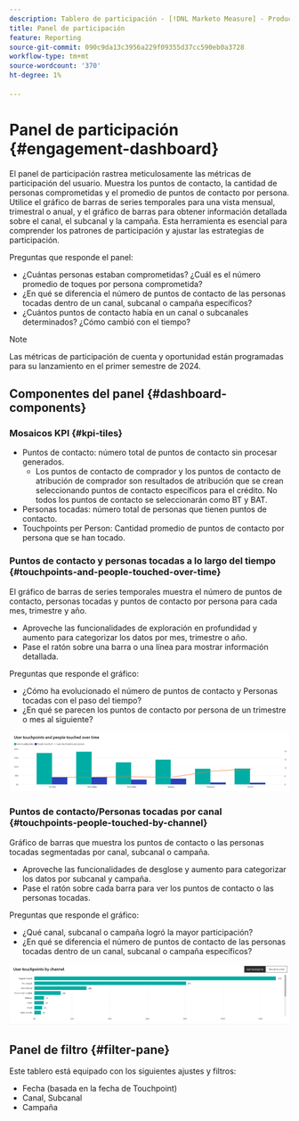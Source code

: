 ```yaml
---
description: Tablero de participación - [!DNL Marketo Measure] - Producto
title: Panel de participación
feature: Reporting
source-git-commit: 090c9da13c3956a229f09355d37cc590eb0a3728
workflow-type: tm+mt
source-wordcount: '370'
ht-degree: 1%

---
```


# Panel de participación {#engagement-dashboard}

El panel de participación rastrea meticulosamente las métricas de participación del usuario. Muestra los puntos de contacto, la cantidad de personas comprometidas y el promedio de puntos de contacto por persona. Utilice el gráfico de barras de series temporales para una vista mensual, trimestral o anual, y el gráfico de barras para obtener información detallada sobre el canal, el subcanal y la campaña. Esta herramienta es esencial para comprender los patrones de participación y ajustar las estrategias de participación.

Preguntas que responde el panel:

* ¿Cuántas personas estaban comprometidas? ¿Cuál es el número promedio de toques por persona comprometida?
* ¿En qué se diferencia el número de puntos de contacto de las personas tocadas dentro de un canal, subcanal o campaña específicos?
* ¿Cuántos puntos de contacto había en un canal o subcanales determinados? ¿Cómo cambió con el tiempo?

>[!NOTE]
>
>Las métricas de participación de cuenta y oportunidad están programadas para su lanzamiento en el primer semestre de 2024.

## Componentes del panel {#dashboard-components}

### Mosaicos KPI {#kpi-tiles}

* Puntos de contacto: número total de puntos de contacto sin procesar generados.
   * Los puntos de contacto de comprador y los puntos de contacto de atribución de comprador son resultados de atribución que se crean seleccionando puntos de contacto específicos para el crédito. No todos los puntos de contacto se seleccionarán como BT y BAT.
* Personas tocadas: número total de personas que tienen puntos de contacto.
* Touchpoints per Person: Cantidad promedio de puntos de contacto por persona que se han tocado.

### Puntos de contacto y personas tocadas a lo largo del tiempo {#touchpoints-and-people-touched-over-time}

El gráfico de barras de series temporales muestra el número de puntos de contacto, personas tocadas y puntos de contacto por persona para cada mes, trimestre y año.

* Aproveche las funcionalidades de exploración en profundidad y aumento para categorizar los datos por mes, trimestre o año.
* Pase el ratón sobre una barra o una línea para mostrar información detallada.

Preguntas que responde el gráfico:

* ¿Cómo ha evolucionado el número de puntos de contacto y Personas tocadas con el paso del tiempo?
* ¿En qué se parecen los puntos de contacto por persona de un trimestre o mes al siguiente?

![](assets/engagement-dashboard-1.png)

### Puntos de contacto/Personas tocadas por canal {#touchpoints-people-touched-by-channel}

Gráfico de barras que muestra los puntos de contacto o las personas tocadas segmentadas por canal, subcanal o campaña.

* Aproveche las funcionalidades de desglose y aumento para categorizar los datos por subcanal y campaña.
* Pase el ratón sobre cada barra para ver los puntos de contacto o las personas tocadas.

Preguntas que responde el gráfico:

* ¿Qué canal, subcanal o campaña logró la mayor participación?
* ¿En qué se diferencia el número de puntos de contacto de las personas tocadas dentro de un canal, subcanal o campaña específicos?

![](assets/engagement-dashboard-2.png)

## Panel de filtro {#filter-pane}

Este tablero está equipado con los siguientes ajustes y filtros:

* Fecha (basada en la fecha de Touchpoint)
* Canal, Subcanal
* Campaña
